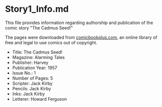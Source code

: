 # Story1_Info.md

This file provides information regarding authorship and publication of the comic story "The Cadmus Seed!"

The pages were downloaded from [comicbookplus.com](https://comicbookplus.com/), an online library of free and legal to use comics out of copyright. 

* Title: The Cadmus Seed!
* Magazine: Alarming Tales
* Publisher: Harvey
* Publication Year: 1957
* Issue No.: 1
* Number of Pages: 5
* Scripter: Jack Kirby
* Pencils: Jack Kirby
* Inks: Jack Kirby
* Letterer: Howard Ferguson


